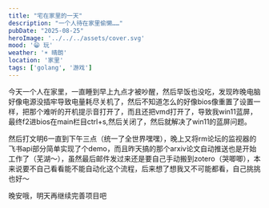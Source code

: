 ```yaml
---
title: "宅在家里的一天"
description: "一个人待在家里偷懒……"
pubDate: "2025-08-25"
heroImage: '../../../assets/cover.svg'
mood: '😁 玩'
weather: '☀️ 晴朗'
location: '家里'
tags: ['golang', '游戏']
---
```


今天一个人在家里，一直睡到早上九点才被吵醒，然后早饭也没吃，发现昨晚电脑好像电源没插牢导致电量耗尽关机了，然后不知道怎么的好像bios像重置了设置一样，把那个难听的开机提示音打开了，而且还把vmd打开了，导致我win11蓝屏，最终f2进bios在main栏目ctrl+s,然后关闭了，然后就解决了win11的蓝屏问题。

然后打文明6一直到下午三点（统一了全世界嘿嘿），晚上又将rm论坛的监视器的飞书api部分简单实现了个demo，而且昨天搞的那个arxiv论文自动推送也是开始工作了（芜湖～），虽然最后邮件发过来还是要自己手动搬到zotero（哭唧唧），本来说要不自己看看能不能自动化这个流程，后来想了想我又不可能都看，自己挑挑也好～

晚安哦，明天再继续完善项目吧

